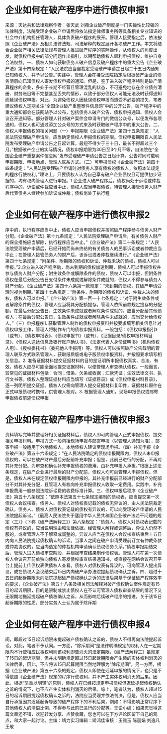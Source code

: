 # 企业如何在破产程序中进行债权申报1

来源：天达共和法律观察作者：张天武 刘薇企业破产制度是一门实操性比较强的法律制度，法院受理企业破产申请后将依法指定律师事务所等具备相关专业知识的社会中介机构担任管理人，具体负责破产程序的展开。管理人接受指定后，依法按照《企业破产法》及相关法律法规、司法解释的规定展开各项破产工作。本文将结合企业破产相关法律法规与管理人推进破产程序的实际操作，从债权人的角度出发，就债权申报中的部分问题作出指引，以期帮助债权人顺利申报债权，维护自身合法权益。一、债权人如何获取债务人破产信息及破产程序中的重大公告《企业破产法》第十四条规定：“人民法院应当自裁定受理破产申请之日起二十五日内通知已知债权人，并予以公告。”实践中，管理人会在接受法院指定后根据破产企业的债务清册向已知债权人寄发债权申报的通知。但是，鉴于进入破产程序特别是破产清算程序的企业，多处于长期不经营且管理混乱的状态，不可避免地存在企业债务清册、财务账目等不完整甚至丢失的情形，以致于部分债权人可能无法及时获得通知而延误债权申报。对此，为避免债权人因延误债权申报而遭受不必要的损失，笔者建议债权人定期关注“全国企业破产重整案件信息网”中的公开公告，破产程序中的重大通知都会在该网站予以公布，包括债务人破产公告、债权申报通知、债权人会议召开通知等。部分管理人针对破产案件会申请专门的微信公众号，以便发布各项通知，债权人也可通过添加公众号的方式来及时获取破产程序中的重大公告。二、债权人申报债权的相关问题（一）申报期限《企业破产法》第四十五条规定：“人民法院受理破产申请后，应当确定债权人申报债权的期限。债权申报期限自人民法院发布受理破产申请公告之日起计算，最短不得少于三十日，最长不得超过三个月。”根据破产企业的实际情况，债权申报期限为30日至3个月不等，自法院在“全国企业破产重整案件信息网”发布受理破产申请公告之日起计算。公告将同时载明申报期限、申报地点、管理人联系方式。（二）可申报债权《企业破产法》第四十四条规定：“人民法院受理破产申请时对债务人享有债权的债权人，依照本法规定的程序行使权利。”理论上，只要债权人认为自己享有破产企业债权且可提供初步证据的，均有权向管理人进行申报。1.企业进入破产程序后，债权尚处于诉讼或仲裁程序中的，诉讼或仲裁应当中止，债权人应当申报债权，待管理人接管债务人财产后代表债务人继续参加诉讼或仲裁；债权尚处于执行程

# 企业如何在破产程序中进行债权申报2

序中的，执行程序应当中止，债权人应当申报债权并按照破产程序参与债务人财产分配。《企业破产法》第十九条规定：“人民法院受理破产申请后，有关债务人财产的保全措施应当解除，执行程序应当中止。”《企业破产法》第二十条规定：“人民法院受理破产申请后，已经开始而尚未终结的有关债务人的民事诉讼或者仲裁应当中止；在管理人接管债务人的财产后，该诉讼或者仲裁继续进行。”《企业破产法》第四十七条规定：“附条件、附期限的债权和诉讼、仲裁未决的债权，债权人可以申报。”2.企业进入破产程序后，尚未到期的债权加速到期，债权人可以申报债权并参与债务人财产分配；附生效条件或解除条件的债权，债权人可以申报，但附条件债权在最后分配公告日支付条件未成就或解除条件成就的，债权人不得参与债务人财产分配。《企业破产法》第四十六条第一款规定：“未到期的债权，在破产申请受理时视为到期。”第四十七条规定：“附条件、附期限的债权和诉讼、仲裁未决的债权，债权人可以申报。”《企业破产法》第一百一十七条规定：“对于附生效条件或者解除条件的债权，管理人应当将其分配额提存。管理人依照前款规定提存的分配额，在最后分配公告日，生效条件未成就或者解除条件成就的，应当分配给其他债权人；在最后分配公告日，生效条件成就或者解除条件未成就的，应当交付给债权人。”（三）申报程序1. 获取管理人制作的债权申报资料并按要求填写相关信息针对债权申报工作，管理人将制作专门的债权申报资料，一般包括：《债权申报指引》（或有）、《债权申报表》、《债权申报书》（或有）、《证据目录/债权申报材料目录》、《债权人送达信息及银行账户确认书》、《法定代表人身份证明书》（机构债权人用）、《授权委托书》（委托他人申报用）等。债权人可以按照破产公告载明的管理人联系方式联系管理人，获取纸质版或电子版债权申报资料，并按照要求填写相关信息。2. 准备证据材料提交证据材料的目的是证明所申报债权真实、合法、有效，债权人应尽可能全面地提交证据材料，以便管理人审查确认债权。一般而言，较常见的证据材料包括：合同；借条、欠条或收据；汇款凭证；生效法律文书、执行文书等。债权人整理证据材料应当填写《证据目录》或《债权申报材料目录》，逐一列明所提交证据。债权人仅需向管理人提交证据材料复印件，证据材料原件在正式申报债权时携带，供管理人核对。3. 根据管理人通知，现场申报债权或邮寄申报债权前述债权申报

# 企业如何在破产程序中进行债权申报3

资料填写完毕并整理好相关证据材料后，债权人即可向管理人正式申报债权、提交相关申报材料。申报方式一般包括现场申报与邮寄申报（以管理人通知为准），邮寄申报一般适用于外地债权人，本地债权人建议至现场申报。（四）补充申报《企业破产法》第五十六条规定：“在人民法院确定的债权申报期限内，债权人未申报债权的，可以在破产财产最后分配前补充申报；但是，此前已进行的分配，不再对其补充分配。为审查和确认补充申报债权的费用，由补充申报人承担。”根据上述法条规定，在破产企业进行最后的财产分配前，债权人均可向管理人申报债权。但是，债权人未在规定债权申报期限内申报的，其补充申报前已经进行的财产分配部分不对其补充分配，且管理人有权向补充申报债权人收取一定费用。实践中，补充申报费用一般参照法院诉讼费的收费标准计算。三、债权申报后程序《企业破产法》第五十八条规定：“依照本法第五十七条规定编制的债权表，应当提交第一次债权人会议核查。债务人、债权人对债权表记载的债权无异议的，由人民法院裁定确认。债务人、债权人对债权表记载的债权有异议的，可以向受理破产申请的人民法院提起诉讼。”《最高人民法院关于适用中华人民共和国企业破产法若干问题的规定（三）》（下称《破产法解释三》）第八条规定：“债务人、债权人对债权表记载的债权有异议的，应当说明理由和法律依据。经管理人解释或调整后，异议人仍然不服的，或者管理人不予解释或调整的，异议人应当在债权人会议核查结束后十五日内向人民法院提起债权确认的诉讼。当事人之间在破产申请受理前订立有仲裁条款或仲裁协议的，应当向选定的仲裁机构申请确认债权债务关系。”债权申报期结束后，管理人进入债权审查阶段，并根据审查结果制作债权表。管理人将在第一次债权人会议召开前单独向债权人寄发债权审查结果通知书，或直接在网络会议召开平台上提前上传债权表供债权人查看。债权人对债权表有异议的，可向管理人提出异议，或在债权人会议结束后15日内向破产承办法院提起债权确认之诉。四、超过十五日的起诉期限未向法院提起破产债权确认之诉的法律后果基于保证破产程序效率的要求，《企业破产法》第五十八条及相关司法解释对破产债权确认案件规定有15日的起诉期限，目的是限制或禁止债权人在不认可管理人债权审查结果的情况下又无限期地拖延提起破产债权确认之诉，从而影响后续破产程序的推进。关于该15日起诉期限的性质，部分实务人士认为属于除斥期

# 企业如何在破产程序中进行债权申报4

间，即超过15日起诉期限未提起破产债权确认之诉的，债权人不得再向法院提起诉讼。对此，笔者不予认同。一方面，“除斥期间”是法律明确规定的权利人在一定期限内不行使相应民事权利则该权利即告消灭的法定期限，《破产法解释三》虽规定了15日的起诉期限，但并未明确规定超过15日起诉期限会产生债的实体权利消灭的法律后果，因此，不应将该15日起算期限当然地理解为“除斥期间”。另一方面，根据《企业破产法》第五十六条的规定，债权人即使在迟延申报的情况下，也只是不得依照《企业破产法》规定的程序行使权利，并不产生实体权利消灭的后果。因此，根据“举重以明轻”的原则，债权人在已经按规定申报债权但迟延提起债权确认之诉的情况下，也不应产生实体权利消灭的后果。综上，笔者认为，债权人超过15日的起诉期限提起债权确认之诉的，法院应当受理并依法判决，但是，债权人应当自行承担因其迟延起诉导致的破产程序下的不利后果，例如：不得影响正常程序下其他债权人的清偿比例、不得参与此前已进行的分配等。无讼小编：如果您觉得这篇文章还不错，欢迎转发分享、点赞收藏，您也可以在下方评论区留下自己的观点，和大家一起讨论。主编：靖力实习编辑：矫鸿佳审核：王雅玉 陈丽娟 刘逸凡 王敬

